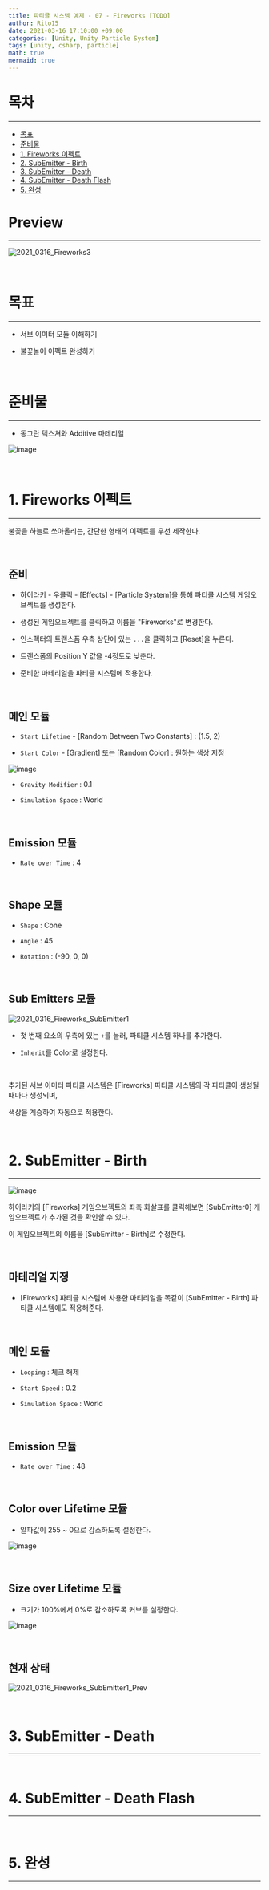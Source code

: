```yaml
---
title: 파티클 시스템 예제 - 07 - Fireworks [TODO]
author: Rito15
date: 2021-03-16 17:10:00 +09:00
categories: [Unity, Unity Particle System]
tags: [unity, csharp, particle]
math: true
mermaid: true
---
```


# 목차
---

- [목표](#목표)
- [준비물](#준비물)
- [1. Fireworks 이펙트](#1-fireworks-이펙트)
- [2. SubEmitter - Birth](#2-subemitter-birth)
- [3. SubEmitter - Death](#3-subemitter-death)
- [4. SubEmitter - Death Flash](#4-subemitter-death-flash)
- [5. 완성](#6-완성)

# Preview
---

![2021_0316_Fireworks3](https://user-images.githubusercontent.com/42164422/111277476-d6562000-867b-11eb-9c79-88ba5903b34c.gif)

<br>

# 목표
---

- 서브 이미터 모듈 이해하기

- 불꽃놀이 이펙트 완성하기

<br>

# 준비물
---

- 동그란 텍스쳐와 Additive 마테리얼

![image](https://user-images.githubusercontent.com/42164422/111299999-f72a6f80-8693-11eb-93b5-7feea986b03c.png)

<br>

# 1. Fireworks 이펙트
---

불꽃을 하늘로 쏘아올리는, 간단한 형태의 이펙트를 우선 제작한다.

<br>

## 준비

- 하이라키 - 우클릭 - [Effects] - [Particle System]을 통해 파티클 시스템 게임오브젝트를 생성한다.

- 생성된 게임오브젝트를 클릭하고 이름을 "Fireworks"로 변경한다.

- 인스펙터의 트랜스폼 우측 상단에 있는 `...`을 클릭하고 [Reset]을 누른다.

- 트랜스폼의 Position Y 값을 -4정도로 낮춘다.

- 준비한 마테리얼을 파티클 시스템에 적용한다.

<br>

## 메인 모듈

- `Start Lifetime` - [Random Between Two Constants] : (1.5, 2)

- `Start Color` - [Gradient] 또는 [Random Color] : 원하는 색상 지정

![image](https://user-images.githubusercontent.com/42164422/111301164-37d6b880-8695-11eb-953c-80ec39fd8cab.png)

- `Gravity Modifier` : 0.1

- `Simulation Space` : World

<br>

## Emission 모듈

- `Rate over Time` : 4

<br>

## Shape 모듈

- `Shape` : Cone

- `Angle` : 45

- `Rotation` : (-90, 0, 0)

<br>

## Sub Emitters 모듈

![2021_0316_Fireworks_SubEmitter1](https://user-images.githubusercontent.com/42164422/111300667-aebf8180-8694-11eb-8e57-14670ea0930b.gif)

- 첫 번째 요소의 우측에 있는 `+`를 눌러, 파티클 시스템 하나를 추가한다.

- `Inherit`를 Color로 설정한다.

<br>

추가된 서브 이미터 파티클 시스템은 [Fireworks] 파티클 시스템의 각 파티클이 생성될 때마다 생성되며, 

색상을 계승하여 자동으로 적용한다.

<br>

# 2. SubEmitter - Birth
---

![image](https://user-images.githubusercontent.com/42164422/111300745-c4cd4200-8694-11eb-99ad-5c63a52020d2.png)

하이라키의 [Fireworks] 게임오브젝트의 좌측 화살표를 클릭해보면 [SubEmitter0] 게임오브젝트가 추가된 것을 확인할 수 있다.

이 게임오브젝트의 이름을 [SubEmitter - Birth]로 수정한다.

<br>

## 마테리얼 지정

- [Fireworks] 파티클 시스템에 사용한 마티리얼을 똑같이 [SubEmitter - Birth] 파티클 시스템에도 적용해준다.

<br>

## 메인 모듈

- `Looping` : 체크 해제

- `Start Speed` : 0.2

- `Simulation Space` : World

<br>

## Emission 모듈

- `Rate over Time` : 48

<br>

## Color over Lifetime 모듈

- 알파값이 255 ~ 0으로 감소하도록 설정한다.

![image](https://user-images.githubusercontent.com/42164422/111301767-f09cf780-8695-11eb-9694-fe2d85f981b7.png)

<br>

## Size over Lifetime 모듈

- 크기가 100%에서 0%로 감소하도록 커브를 설정한다.

![image](https://user-images.githubusercontent.com/42164422/111301997-322da280-8696-11eb-96d9-e6a38a47a0b9.png)

<br>

## 현재 상태

![2021_0316_Fireworks_SubEmitter1_Prev](https://user-images.githubusercontent.com/42164422/111302348-a2d4bf00-8696-11eb-8bed-4734782dcd82.gif)

<br>

# 3. SubEmitter - Death
---




<br>

# 4. SubEmitter - Death Flash
---

<br>

# 5. 완성
---


